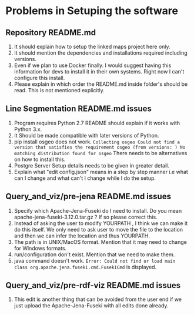 # Problems in Setuping the software

## Repository README.md

1. It should explain how to setup the linked maps project here only. 
2. It should mention the dependencies and installations required including versions.
3. Even if we plan to use Docker finally. I would suggest having this information for devs to install it in their own systems. Right now I can't configure this install.
4. Please explain in which order the README.md inside folder's should be read. This is not mentioned explicitly.

## Line Segmentation README.md issues

1. Program requires Python 2.7 README should explain if it works with Python 3.x. 
2. It Should be made compatible with later versions of Python.
3. pip install osgeo does not work.  `Collecting osgeo Could not find a version that satisfies the requirement osgeo (from versions: ) No matching distribution found for osgeo`  There needs to be alternatives on how to install this.
4. Postgre Server Setup details needs to be given in greater detail.
5. Explain what "edit config.json" means in a step by step manner i.e what can I change and what can't I change while I do the setup.

## Query_and_viz/pre-jena README.md issues

1. Specify which Apache-Jena-Fuseki do I need to install. Do you mean apache-jena-fuseki-3.12.0.tar.gz ? If so please correct this.
2. Instead of asking the user to modify YOURPATH , I think we can make it do this itself. We only need to ask user to move the file to the location and then we can infer the location and thus YOURPATH.
3. The path is in UNIX/MacOS format. Mention that it may need to change for Windows formats.
4. run/configuration don't exist. Mention that we need to make them.
5. java command doesn't work.  `Error: Could not find or load main class org.apache.jena.fuseki.cmd.FusekiCmd` is displayed.

## Query_and_viz/pre-rdf-viz README.md issues

1. This edit is another thing that can be avoided from the user end if we just upload the Apache-Jena-Fuseki with all edits done already.
